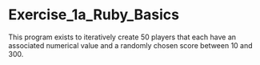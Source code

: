 # Exercise_1a_Ruby_Basics
This program exists to iteratively create 50 players that each have an associated numerical value and a randomly chosen score between 10 and 300. 
